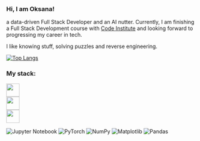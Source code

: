 ### Hi, I am Oksana! 

a data-driven Full Stack Developer and an AI nutter. Currently, I am finishing a Full Stack Development course with [Code Institute](https://codeinstitute.net) and looking forward to progressing my career in tech. 

I like knowing stuff, solving puzzles and reverse engineering.

[![Top Langs](https://github-readme-stats.vercel.app/api/top-langs/?username=oks-erm&layout=compact)](https://github.com/anuraghazra/github-readme-stats)

### My stack:

<a href="https://skillicons.dev">
    <img height="35" src="https://skillicons.dev/icons?i=py,js,ts,ruby,html,css&theme=light" />
</a>
<br>
<a href="https://skillicons.dev">
    <img height="35" src="https://skillicons.dev/icons?i=django,flask,redis,nodejs,react,redux,webpack,mysql,postgres" />
</a>
<br>
<a href="https://skillicons.dev">
    <img height="35" src="https://skillicons.dev/icons?i=aws,heroku,docker,git,github" />
</a>

![Jupyter Notebook](https://img.shields.io/badge/jupyter-%23FA0F00.svg?style=for-the-badge&logo=jupyter&logoColor=white) ![PyTorch](https://img.shields.io/badge/PyTorch-%23EE4C2C.svg?style=for-the-badge&logo=PyTorch&logoColor=white) ![NumPy](https://img.shields.io/badge/numpy-%23013243.svg?style=for-the-badge&logo=numpy&logoColor=white) ![Matplotlib](https://img.shields.io/badge/Matplotlib-%23ffffff.svg?style=for-the-badge&logo=Matplotlib&logoColor=black) ![Pandas](https://img.shields.io/badge/pandas-%23150458.svg?style=for-the-badge&logo=pandas&logoColor=white)

<!--
**oks-erm/oks-erm** is a ✨ _special_ ✨ repository because its `README.md` (this file) appears on your GitHub profile.

Here are some ideas to get you started:

I’m currently working on ...

I’m currently learning ...

